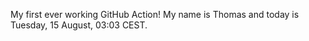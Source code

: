 My first ever working GitHub Action!
My name is Thomas and today is Tuesday, 15 August, 03:03 CEST. 
